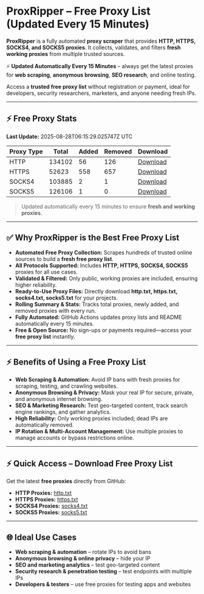 # ProxRipper – Free Proxy List (Updated Every 15 Minutes)

**ProxRipper** is a fully automated **proxy scraper** that provides **HTTP, HTTPS, SOCKS4, and SOCKS5 proxies**. It collects, validates, and filters **fresh working proxies** from multiple trusted sources.  

⚡ **Updated Automatically Every 15 Minutes** – always get the latest proxies for **web scraping**, **anonymous browsing**, **SEO research**, and online testing.  

Access a **trusted free proxy list** without registration or payment, ideal for developers, security researchers, marketers, and anyone needing fresh IPs.

---

## ⚡ Free Proxy Stats

<!-- PROXY_STATS_START -->
**Last Update:** 2025-08-28T06:15:29.025747Z UTC

| Proxy Type | Total | Added | Removed | Download |
|------------|-------|-------|---------|----------|
| HTTP | 134102 | 56 | 126 | [Download](https://raw.githubusercontent.com/mohhammedcha/ProxRipper/refs/heads/main/full_proxies/http.txt) |
| HTTPS | 52623 | 558 | 657 | [Download](https://raw.githubusercontent.com/mohhammedcha/ProxRipper/refs/heads/main/full_proxies/https.txt) |
| SOCKS4 | 103885 | 2 | 1 | [Download](https://raw.githubusercontent.com/mohhammedcha/ProxRipper/refs/heads/main/full_proxies/socks4.txt) |
| SOCKS5 | 126106 | 1 | 0 | [Download](https://raw.githubusercontent.com/mohhammedcha/ProxRipper/refs/heads/main/full_proxies/socks5.txt) |
<!-- PROXY_STATS_END -->

> Updated automatically every 15 minutes to ensure **fresh and working proxies**.

---

## ✅ Why ProxRipper is the Best Free Proxy List

- **Automated Free Proxy Collection:** Scrapes hundreds of trusted online sources to build a **fresh free proxy list**.  
- **All Protocols Supported:** Includes **HTTP, HTTPS, SOCKS4, SOCKS5** proxies for all use cases.  
- **Validated & Filtered:** Only public, working proxies are included, ensuring higher reliability.  
- **Ready-to-Use Proxy Files:** Directly download **http.txt, https.txt, socks4.txt, socks5.txt** for your projects.  
- **Rolling Summary & Stats:** Tracks total proxies, newly added, and removed proxies with every run.  
- **Fully Automated:** GitHub Actions updates proxy lists and README automatically every 15 minutes.  
- **Free & Open Source:** No sign-ups or payments required—access your **free proxy list** instantly.

---

## ⚡ Benefits of Using a Free Proxy List

- **Web Scraping & Automation:** Avoid IP bans with fresh proxies for scraping, testing, and crawling websites.  
- **Anonymous Browsing & Privacy:** Mask your real IP for secure, private, and anonymous internet browsing.  
- **SEO & Marketing Research:** Test geo-targeted content, track search engine rankings, and gather analytics.  
- **High Reliability:** Only working proxies included; dead IPs are automatically removed.  
- **IP Rotation & Multi-Account Management:** Use multiple proxies to manage accounts or bypass restrictions online.

---

## ⚡ Quick Access – Download Free Proxy List

Get the latest **free proxies** directly from GitHub:

- **HTTP Proxies:** [http.txt](https://raw.githubusercontent.com/mohhammedcha/ProxRipper/refs/heads/main/full_proxies/http.txt)  
- **HTTPS Proxies:** [https.txt](https://raw.githubusercontent.com/mohhammedcha/ProxRipper/refs/heads/main/full_proxies/https.txt)  
- **SOCKS4 Proxies:** [socks4.txt](https://raw.githubusercontent.com/mohhammedcha/ProxRipper/refs/heads/main/full_proxies/socks4.txt)  
- **SOCKS5 Proxies:** [socks5.txt](https://raw.githubusercontent.com/mohhammedcha/ProxRipper/refs/heads/main/full_proxies/socks5.txt)  

---

## 🌐 Ideal Use Cases

- **Web scraping & automation** – rotate IPs to avoid bans  
- **Anonymous browsing & online privacy** – hide your IP  
- **SEO and marketing analytics** – test geo-targeted content  
- **Security research & penetration testing** – test endpoints with multiple IPs  
- **Developers & testers** – use free proxies for testing apps and websites
